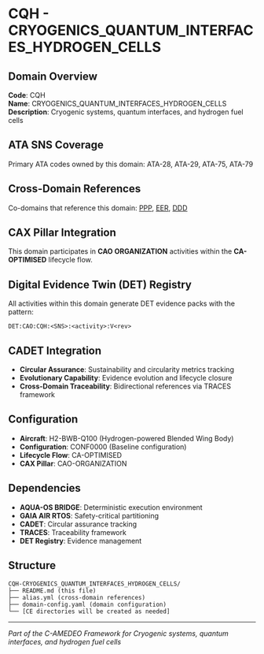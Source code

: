 # CQH - CRYOGENICS_QUANTUM_INTERFACES_HYDROGEN_CELLS

## Domain Overview
**Code**: CQH  
**Name**: CRYOGENICS_QUANTUM_INTERFACES_HYDROGEN_CELLS  
**Description**: Cryogenic systems, quantum interfaces, and hydrogen fuel cells

## ATA SNS Coverage
Primary ATA codes owned by this domain:
ATA-28, ATA-29, ATA-75, ATA-79

## Cross-Domain References
Co-domains that reference this domain:
[PPP](../PPP-*/), [EER](../EER-*/), [DDD](../DDD-*/)

## CAX Pillar Integration
This domain participates in **CAO ORGANIZATION** activities within the **CA-OPTIMISED** lifecycle flow.

## Digital Evidence Twin (DET) Registry
All activities within this domain generate DET evidence packs with the pattern:
```
DET:CAO:CQH:<SNS>:<activity>:V<rev>
```

## CADET Integration
- **Circular Assurance**: Sustainability and circularity metrics tracking
- **Evolutionary Capability**: Evidence evolution and lifecycle closure
- **Cross-Domain Traceability**: Bidirectional references via TRACES framework

## Configuration
- **Aircraft**: H2-BWB-Q100 (Hydrogen-powered Blended Wing Body)
- **Configuration**: CONF0000 (Baseline configuration)
- **Lifecycle Flow**: CA-OPTIMISED
- **CAX Pillar**: CAO-ORGANIZATION

## Dependencies
- **AQUA-OS BRIDGE**: Deterministic execution environment
- **GAIA AIR RTOS**: Safety-critical partitioning
- **CADET**: Circular assurance tracking
- **TRACES**: Traceability framework
- **DET Registry**: Evidence management

## Structure
```
CQH-CRYOGENICS_QUANTUM_INTERFACES_HYDROGEN_CELLS/
├── README.md (this file)
├── alias.yml (cross-domain references)
├── domain-config.yaml (domain configuration)
└── [CE directories will be created as needed]
```

---
*Part of the C-AMEDEO Framework for Cryogenic systems, quantum interfaces, and hydrogen fuel cells*